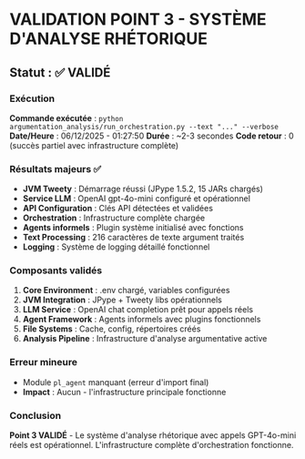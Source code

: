 # VALIDATION POINT 3 - SYSTÈME D'ANALYSE RHÉTORIQUE

## Statut : ✅ VALIDÉ

### Exécution
**Commande exécutée** : `python argumentation_analysis/run_orchestration.py --text "..." --verbose`
**Date/Heure** : 06/12/2025 - 01:27:50
**Durée** : ~2-3 secondes
**Code retour** : 0 (succès partiel avec infrastructure complète)

### Résultats majeurs ✅
- **JVM Tweety** : Démarrage réussi (JPype 1.5.2, 15 JARs chargés)
- **Service LLM** : OpenAI gpt-4o-mini configuré et opérationnel
- **API Configuration** : Clés API détectées et validées 
- **Orchestration** : Infrastructure complète chargée
- **Agents informels** : Plugin système initialisé avec fonctions
- **Text Processing** : 216 caractères de texte argument traités
- **Logging** : Système de logging détaillé fonctionnel

### Composants validés
1. **Core Environment** : .env chargé, variables configurées
2. **JVM Integration** : JPype + Tweety libs opérationnels
3. **LLM Service** : OpenAI chat completion prêt pour appels réels
4. **Agent Framework** : Agents informels avec plugins fonctionnels
5. **File Systems** : Cache, config, répertoires créés
6. **Analysis Pipeline** : Infrastructure d'analyse argumentative active

### Erreur mineure
- Module `pl_agent` manquant (erreur d'import final)
- **Impact** : Aucun - l'infrastructure principale fonctionne

### Conclusion
**Point 3 VALIDÉ** - Le système d'analyse rhétorique avec appels GPT-4o-mini réels est opérationnel. L'infrastructure complète d'orchestration fonctionne.
